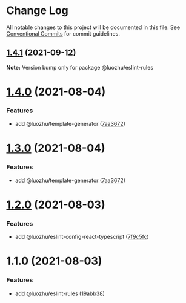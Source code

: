 # Change Log

All notable changes to this project will be documented in this file.
See [Conventional Commits](https://conventionalcommits.org) for commit guidelines.

## [1.4.1](https://github.com/youngjuning/luozhu/compare/@luozhu/eslint-rules@1.4.0...@luozhu/eslint-rules@1.4.1) (2021-09-12)

**Note:** Version bump only for package @luozhu/eslint-rules





# [1.4.0](https://github.com/youngjuning/luozhu/compare/@luozhu/eslint-rules@1.2.0...@luozhu/eslint-rules@1.4.0) (2021-08-04)

### Features

- add @luozhu/template-generator ([7aa3672](https://github.com/youngjuning/luozhu/commit/7aa3672da4928455ddf5ba768ec562cdff4cef10))

# [1.3.0](https://github.com/youngjuning/luozhu/compare/@luozhu/eslint-rules@1.2.0...@luozhu/eslint-rules@1.3.0) (2021-08-04)

### Features

- add @luozhu/template-generator ([7aa3672](https://github.com/youngjuning/luozhu/commit/7aa3672da4928455ddf5ba768ec562cdff4cef10))

# [1.2.0](https://github.com/youngjuning/luozhu/compare/@luozhu/eslint-rules@1.1.0...@luozhu/eslint-rules@1.2.0) (2021-08-03)

### Features

- add @luozhu/eslint-config-react-typescript ([7f9c5fc](https://github.com/youngjuning/luozhu/commit/7f9c5fc203800d8a80078f5c73e0a4c4ed3b1c03))

# 1.1.0 (2021-08-03)

### Features

- add @luozhu/eslint-rules ([19abb38](https://github.com/youngjuning/luozhu/commit/19abb3834608c5f7b597517d50f488dd72554e5d))
